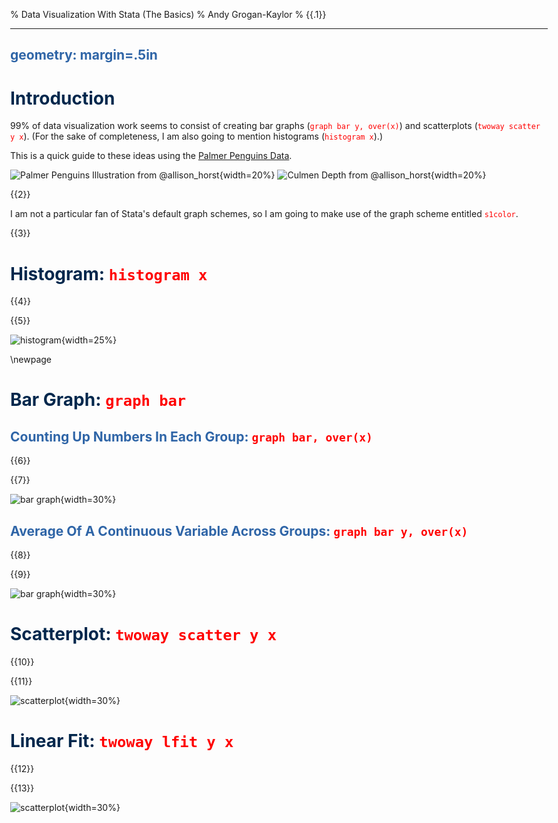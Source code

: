 % Data Visualization With Stata (The Basics)
% Andy Grogan-Kaylor
% {{.1}}

---
geometry: margin=.5in
---

# Introduction 

<style>body {max-width: 90%;} h1 {color: #00274C;} h2 {color: #2F65A7;} blockquote {border-left: 5px solid #ffcb05; margin: 1.5em 10px; padding: 0.5em 10px;} code {color: red;}</style>

99% of data visualization work seems to consist of creating bar graphs (`graph bar y, over(x)`) and scatterplots (`twoway scatter y x`). (For the sake of completeness, I am also going to mention histograms (`histogram x`).)  

This is a quick guide to these ideas using the [Palmer Penguins Data](https://github.com/allisonhorst/palmerpenguins/blob/master/README.md).

![Palmer Penguins Illustration from @allison_horst](lter_penguins.png){width=20%}  ![Culmen Depth from @allison_horst](culmen_depth.png){width=20%}


{{2}}


I am not a particular fan of Stata's default graph schemes, so I am going to make use of the graph scheme entitled `s1color`.


{{3}}

    
# Histogram: `histogram x`


{{4}}



{{5}}


![histogram](myhistogram.png){width=25%}

\newpage
# Bar Graph: `graph bar`

## Counting Up Numbers In Each Group: `graph bar, over(x)`


{{6}}



{{7}}

![bar graph](mybar1.png){width=30%}

## Average Of A Continuous Variable Across Groups: `graph bar y, over(x)`


{{8}}



{{9}}


![bar graph](mybar2.png){width=30%}

# Scatterplot: `twoway scatter y x`


{{10}}



{{11}}


![scatterplot](myscatter.png){width=30%}

# Linear Fit: `twoway lfit y x`


{{12}}



{{13}}


![scatterplot](mylinear.png){width=30%}
